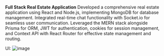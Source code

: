 **Full Stack Real Estate Application**
Developed a comprehensive real estate application using React and Node.js, implementing MongoDB for database management. 
Integrated real-time chat functionality with Socket.io for seamless user communication. Leveraged the MERN stack alongside Prisma for ORM, 
JWT for authentication, cookies for session management, and Context API with React Router for effective state management and routing.

UI:
![image](https://github.com/user-attachments/assets/f77a0c4b-9e41-47fa-acc8-81fcc2764a2a)

